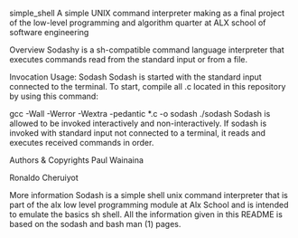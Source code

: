 simple_shell
A simple UNIX command interpreter making as a final project of the low-level programming and algorithm quarter at ALX school of software engineering

Overview
Sodashy is a sh-compatible command language interpreter that executes commands read from the standard input or from a file.

Invocation
Usage: Sodash Sodash is started with the standard input connected to the terminal. To start, compile all .c located in this repository by using this command:

gcc -Wall -Werror -Wextra -pedantic *.c -o sodash ./sodash Sodash is allowed to be invoked interactively and non-interactively. If sodash is invoked with standard input not connected to a terminal, it reads and executes received commands in order.

Authors & Copyrights
Paul Wainaina

Ronaldo Cheruiyot

More information
Sodash is a simple shell unix command interpreter that is part of the alx low level programming module at Alx School and is intended to emulate the basics sh shell. All the information given  in this README is based on the sodash and bash man (1) pages.
